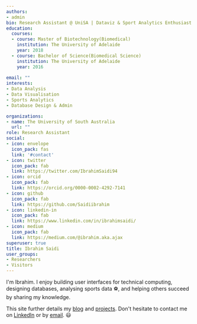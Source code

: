 ```yaml
---
authors:
- admin
bio: Research Assistant @ UniSA | Dataviz & Sport Analytics Enthusiast
education:
  courses:
  - course: Master of Biotechnology(Biomedical)
    institution: The University of Adelaide
    year: 2018
  - course: Bachelor of Science(Biomedical Science)
    institution: The University of Adelaide
    year: 2016
    
email: ""
interests:
- Data Analysis
- Data Visualisation
- Sports Analytics
- Database Design & Admin 

organizations:
- name: The University of South Australia
  url: ""
role: Research Assistant
social:
- icon: envelope
  icon_pack: fas
  link: '#contact'
- icon: twitter
  icon_pack: fab
  link: https://twitter.com/IbrahimSaidi94
- icon: orcid
  icon_pack: fab
  link: https://orcid.org/0000-0002-4292-7141
- icon: github
  icon_pack: fab
  link: https://github.com/Saidiibrahim
- icon: linkedin-in
  icon_pack: fab
  link: https://www.linkedin.com/in/ibrahimsaidi/
- icon: medium
  icon_pack: fab
  link: https://medium.com/@ibrahim.aka.ajax
superuser: true
title: Ibrahim Saidi
user_groups:
- Researchers
- Visitors
---
```


I'm Ibrahim. I enjoy building user interfaces for technical computing, designing databases, analysing sports data :soccer:, and helping others succeed by sharing my knowledge. 

This site further details my [blog](/post) and [projects](/projects). Don't hesitate to contact me on [LinkedIn](https://www.linkedin.com/in/ibrahim-saidi-782587181/) or by [email](#contact). :smiley: